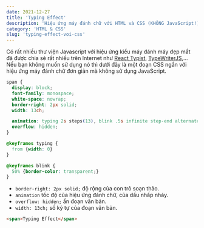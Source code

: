 ```yaml
---
date: 2021-12-27
title: 'Typing Effect'
description: 'Hiệu ứng máy đánh chữ với HTML và CSS (KHÔNG JavaScript!)'
category: 'HTML & CSS'
slug: 'typing-effect-voi-css'
---
```


Có rất nhiều thư viện Javascript với hiệu ứng kiểu máy đánh máy đẹp mắt đã được chia sẻ rất nhiều trên Internet như [React Typist](https://github.com/jstejada/react-typist), [TypeWriterJS](https://github.com/tameemsafi/typewriterjs),... Nếu bạn không muốn sử dụng nó thì dưới đây là một đoạn CSS ngắn với hiệu ứng máy đánh chữ đơn giản mà không sử dụng JavaScript.
```css
span {
  display: block;
  font-family: monospace;
  white-space: nowrap;
  border-right: 2px solid;
  width: 13ch;

  animation: typing 2s steps(13), blink .5s infinite step-end alternate;
  overflow: hidden;
}

@keyframes typing {
  from {width: 0}
}

@keyframes blink {
  50% {border-color: transparent;}
}
```

- `border-right: 2px solid;` độ rộng của con trỏ soạn thảo.
- `animation` tốc độ của hiệu ứng đánh chữ, của dấu nhấp nháy.
- `overflow: hidden;` ẩn đoạn văn bản.
- `width: 13ch;` số ký tự của đoạn văn bản.

```html
<span>Typing Effect</span>
```
